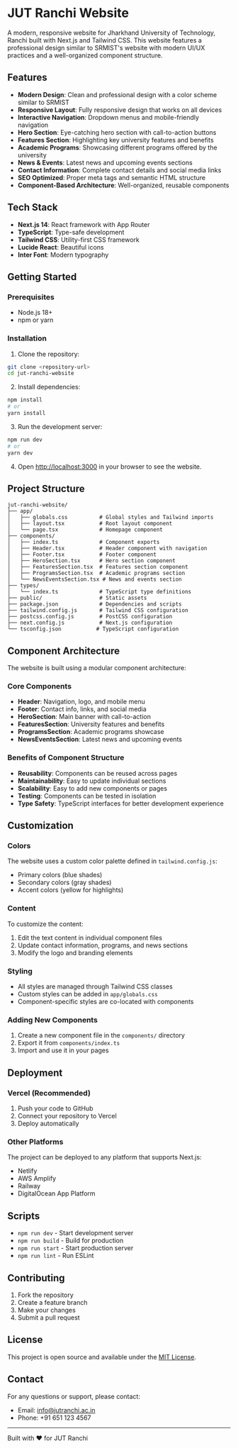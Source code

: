 # JUT Ranchi Website

A modern, responsive website for Jharkhand University of Technology, Ranchi built with Next.js and Tailwind CSS. This website features a professional design similar to SRMIST's website with modern UI/UX practices and a well-organized component structure.

## Features

- **Modern Design**: Clean and professional design with a color scheme similar to SRMIST
- **Responsive Layout**: Fully responsive design that works on all devices
- **Interactive Navigation**: Dropdown menus and mobile-friendly navigation
- **Hero Section**: Eye-catching hero section with call-to-action buttons
- **Features Section**: Highlighting key university features and benefits
- **Academic Programs**: Showcasing different programs offered by the university
- **News & Events**: Latest news and upcoming events sections
- **Contact Information**: Complete contact details and social media links
- **SEO Optimized**: Proper meta tags and semantic HTML structure
- **Component-Based Architecture**: Well-organized, reusable components

## Tech Stack

- **Next.js 14**: React framework with App Router
- **TypeScript**: Type-safe development
- **Tailwind CSS**: Utility-first CSS framework
- **Lucide React**: Beautiful icons
- **Inter Font**: Modern typography

## Getting Started

### Prerequisites

- Node.js 18+ 
- npm or yarn

### Installation

1. Clone the repository:
```bash
git clone <repository-url>
cd jut-ranchi-website
```

2. Install dependencies:
```bash
npm install
# or
yarn install
```

3. Run the development server:
```bash
npm run dev
# or
yarn dev
```

4. Open [http://localhost:3000](http://localhost:3000) in your browser to see the website.

## Project Structure

```
jut-ranchi-website/
├── app/
│   ├── globals.css          # Global styles and Tailwind imports
│   ├── layout.tsx           # Root layout component
│   └── page.tsx             # Homepage component
├── components/
│   ├── index.ts             # Component exports
│   ├── Header.tsx           # Header component with navigation
│   ├── Footer.tsx           # Footer component
│   ├── HeroSection.tsx      # Hero section component
│   ├── FeaturesSection.tsx  # Features section component
│   ├── ProgramsSection.tsx  # Academic programs section
│   └── NewsEventsSection.tsx # News and events section
├── types/
│   └── index.ts             # TypeScript type definitions
├── public/                  # Static assets
├── package.json             # Dependencies and scripts
├── tailwind.config.js       # Tailwind CSS configuration
├── postcss.config.js        # PostCSS configuration
├── next.config.js           # Next.js configuration
└── tsconfig.json           # TypeScript configuration
```

## Component Architecture

The website is built using a modular component architecture:

### Core Components
- **Header**: Navigation, logo, and mobile menu
- **Footer**: Contact info, links, and social media
- **HeroSection**: Main banner with call-to-action
- **FeaturesSection**: University features and benefits
- **ProgramsSection**: Academic programs showcase
- **NewsEventsSection**: Latest news and upcoming events

### Benefits of Component Structure
- **Reusability**: Components can be reused across pages
- **Maintainability**: Easy to update individual sections
- **Scalability**: Easy to add new components or pages
- **Testing**: Components can be tested in isolation
- **Type Safety**: TypeScript interfaces for better development experience

## Customization

### Colors
The website uses a custom color palette defined in `tailwind.config.js`:
- Primary colors (blue shades)
- Secondary colors (gray shades)
- Accent colors (yellow for highlights)

### Content
To customize the content:
1. Edit the text content in individual component files
2. Update contact information, programs, and news sections
3. Modify the logo and branding elements

### Styling
- All styles are managed through Tailwind CSS classes
- Custom styles can be added in `app/globals.css`
- Component-specific styles are co-located with components

### Adding New Components
1. Create a new component file in the `components/` directory
2. Export it from `components/index.ts`
3. Import and use it in your pages

## Deployment

### Vercel (Recommended)
1. Push your code to GitHub
2. Connect your repository to Vercel
3. Deploy automatically

### Other Platforms
The project can be deployed to any platform that supports Next.js:
- Netlify
- AWS Amplify
- Railway
- DigitalOcean App Platform

## Scripts

- `npm run dev` - Start development server
- `npm run build` - Build for production
- `npm run start` - Start production server
- `npm run lint` - Run ESLint

## Contributing

1. Fork the repository
2. Create a feature branch
3. Make your changes
4. Submit a pull request

## License

This project is open source and available under the [MIT License](LICENSE).

## Contact

For any questions or support, please contact:
- Email: info@jutranchi.ac.in
- Phone: +91 651 123 4567

---

Built with ❤️ for JUT Ranchi 